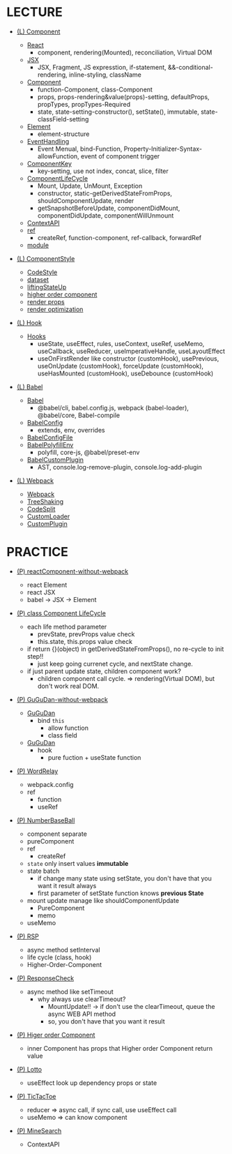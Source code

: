 # LECTURE

- [(L) Component](lecture/Component)

  - [React](lecture/Component/1.%20React.md)
    - component, rendering(Mounted), reconciliation, Virtual DOM
  - [JSX](lecture/Component/2.%20JSX.md)
    - JSX, Fragment, JS expresstion, if-statement, &&-conditional-rendering, inline-styling, className
  - [Component](lecture/Component/3.%20Component.md)
    - function-Component, class-Component
    - props, props-rendering&value(props)-setting, defaultProps, propTypes, propTypes-Required
    - state, state-setting-constructor(), setState(), immutable, state-classField-setting
  - [Element](lecture/Component/4.%20Element.md)
    - element-structure
  - [EventHandling](lecture/Component/5.%20EventHandling.md)
    - Event Menual, bind-Function, Property-Initializer-Syntax-allowFunction, event of component trigger
  - [ComponentKey](lecture/Component/6.%20ComponentKey.md)
    - key-setting, use not index, concat, slice, filter
  - [ComponentLifeCycle](lecture/Component/7.%20ComponentLifeCycle.md)
    - Mount, Update, UnMount, Exception
    - constructor, static-getDerivedStateFromProps, shouldComponentUpdate, render
    - getSnapshotBeforeUpdate, componentDidMount, componentDidUpdate, componentWillUnmount
  - [ContextAPI](lecture/Component/8.%20ContextAPI.md)
  - [ref](lecture/Component/9.%20ref.md)
    - createRef, function-component, ref-callback, forwardRef
  - [module](lecture/Component/모듈시스템.md)

- [(L) ComponentStyle](lecture/ComponentStyle)

  - [CodeStyle](lecture/ComponentStyle/1.%20CodeStyle.md)
  - [dataset](lecture/ComponentStyle/2.%20dataset.md)
  - [liftingStateUp](lecture/ComponentStyle/3.%20liftingStateUp.md)
  - [higher order component](lecture/ComponentStyle/4.%20higher%20order%20component.md)
  - [render props](lecture/ComponentStyle/5.%20render%20props.md)
  - [render optimization](lecture/ComponentStyle/6.%20render%20optimization.md)

- [(L) Hook](lecture/Hook)

  - [Hooks](lecture/Hook/Hooks.md)
    - useState, useEffect, rules, useContext, useRef, useMemo, useCallback, useReducer, useImperativeHandle, useLayoutEffect
    - useOnFirstRender like constructor (customHook), usePrevious, useOnUpdate (customHook), forceUpdate (customHook), useHasMounted (customHook), useDebounce (customHook)

- [(L) Babel](lecture/Babel)

  - [Babel](lecture/Babel/1.%20Babel.md)
    - @babel/cli, babel.config.js, webpack (babel-loader), @babel/core, Babel-compile
  - [BabelConfig](lecture/Babel/2.%20BabelConfig.md)
    - extends, env, overrides
  - [BabelConfigFile](lecture/Babel/3.%20BabelConfigFile.md)
  - [BabelPolyfillEnv](lecture/Babel/4.%20BabelPolyfillEnv.md)
    - polyfill, core-js, @babel/preset-env
  - [BabelCustomPlugin](lecture/Babel/5.%20BabelCustomPlugin.md)
    - AST, console.log-remove-plugin, console.log-add-plugin

- [(L) Webpack](lecture/Webpack)

  - [Webpack](lecture/Webpack/1.%20Webpack.md)
  - [TreeShaking](lecture/Webpack/2.%20TreeShaking.md)
  - [CodeSplit](lecture/Webpack/3.%20CodeSplit.md)
  - [CustomLoader](lecture/Webpack/6.%20CustomLoader.md)
  - [CustomPlugin](lecture/Webpack/7.%20CustomPlugin.md)

# PRACTICE

- [(P) reactComponent-without-webpack](practice/reactComponent.html)

  - react Element
  - react JSX
  - babel -> JSX -> Element

- [(P) class Component LifeCycle](practice/LifeCycle)

  - each life method parameter
    - prevState, prevProps value check
    - this.state, this.props value check
  - if return {}(object) in getDerivedStateFromProps(), no re-cycle to init step!!
    - just keep going currenet cycle, and nextState change.
  - if just parent update state, children component work?
    - children component call cycle. => rendering(Virtual DOM), but don't work real DOM.

- [(P) GuGuDan-without-webpack](practice/GuGuDan)

  - [GuGuDan](practice/GuGuDan/GuGuDan.html)
    - bind `this`
      - allow function
      - class field
  - [GuGuDan](practice/GuGuDan/GuGuDan_hooks.html)
    - hook
      - pure fuction + useState function

- [(P) WordRelay](practice/WordRelay)

  - webpack.config
  - ref
    - function
    - useRef

- [(P) NumberBaseBall](practice/NumberBaseBall)

  - component separate
  - pureComponent
  - ref
    - createRef
  - `state` only insert values **immutable**
  - state batch
    - if change many state using setState, you don't have that you want it result always
    - first parameter of setState function knows **previous State**
  - mount update manage like shouldComponentUpdate
    - PureComponent
    - memo
  - useMemo

- [(P) RSP](practice/RSP)

  - async method setInterval
  - life cycle (class, hook)
  - Higher-Order-Component

- [(P) ResponseCheck](practice/ResponseCheck)

  - async method like setTimeout
    - why always use clearTimeout?
      - MountUpdate!! -> if don't use the clearTimeout, queue the async WEB API method
      - so, you don't have that you want it result

- [(P) Higer order Component](practice/Higher%20order%20Component)

  - inner Component has props that Higher order Component return value

- [(P) Lotto](practice/Lotto)

  - useEffect look up dependency props or state

- [(P) TicTacToe](practice/TicTacToe)

  - reducer => async call, if sync call, use useEffect call
  - useMemo => can know component

- [(P) MineSearch](practice/MineSearch)

  - ContextAPI
